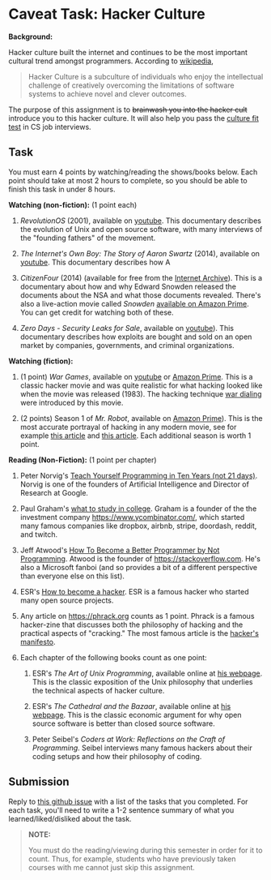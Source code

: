 # Caveat Task: Hacker Culture

**Background:**

Hacker culture built the internet and continues to be the most important cultural trend amongst programmers.
According to [wikipedia](https://en.wikipedia.org/wiki/Hacker_culture),

> Hacker Culture is a subculture of individuals who enjoy the intellectual challenge of creatively overcoming the limitations of software systems to achieve novel and clever outcomes.

The purpose of this assignment is to ~~brainwash you into the hacker cult~~ introduce you to this hacker culture.
It will also help you pass the [culture fit test](https://triplebyte.com/blog/what-companies-mean-by-culture-fit) in CS job interviews.

## Task

You must earn 4 points by watching/reading the shows/books below.
Each point should take at most 2 hours to complete,
so you should be able to finish this task in under 8 hours.

**Watching (non-fiction):** (1 point each)

1. *RevolutionOS* (2001), available on [youtube](https://www.youtube.com/watch?v=4vW62KqKJ5A).
   This documentary describes the evolution of Unix and open source software,
   with many interviews of the "founding fathers" of the movement.

1. *The Internet's Own Boy: The Story of Aaron Swartz* (2014), available on [youtube](https://www.youtube.com/watch?v=9vz06QO3UkQ).
   This documentary describes how A

1. *CitizenFour* (2014) (available for free from the [Internet Archive](https://archive.org/details/Citizen.Four2014)).
   This is a documentary about how and why Edward Snowden released the documents about the NSA and what those documents revealed.
    There's also a live-action movie called *Snowden* [available on Amazon Prime](https://www.amazon.com/Snowden-Joseph-Gordon-Levitt/dp/B01LWYVHKV).
    You can get credit for watching both of these.

1. *Zero Days - Security Leaks for Sale*, available on [youtube](https://www.youtube.com/watch?v=4BTTiWkdT8Q)).
   This documentary describes how exploits are bought and sold on an open market by companies, governments, and criminal organizations.

**Watching (fiction):**

1. (1 point) *War Games*, available on [youtube](https://www.youtube.com/watch?v=HNLQ-O-Qx3Y) or [Amazon Prime](https://www.amazon.com/Wargames-Matthew-Broderick/dp/B083FY4CDG/).
   This is a classic hacker movie and was quite realistic for what hacking looked like when the movie was released (1983).
   The hacking technique [war dialing](https://en.wikipedia.org/wiki/Wardialing) were introduced by this movie.

1. (2 points) Season 1 of *Mr. Robot*, available on [Amazon Prime](https://www.amazon.com/gp/video/detail/B00YBX664Q)).
   This is the most accurate portrayal of hacking in any modern movie, see for example [this article](https://www.pri.org/stories/how-realistic-are-hacks-mr-robot) and [this article](https://www.wired.com/2016/07/real-hackers-behind-mr-robot-get-right/).
   Each additional season is worth 1 point.

**Reading (Non-Fiction):** (1 point per chapter)

1. Peter Norvig's [Teach Yourself Programming in Ten Years (not 21 days)](https://norvig.com/21-days.html).
    Norvig is one of the founders of Artificial Intelligence and Director of Research at Google.

1. Paul Graham's [what to study in college](http://www.paulgraham.com/college.html).
    Graham is a founder of the the investment company <https://www.ycombinator.com/>,
    which started many famous companies like dropbox, airbnb, stripe, doordash, reddit, and twitch.

1. Jeff Atwood's [How To Become a Better Programmer by Not Programming](https://blog.codinghorror.com/how-to-become-a-better-programmer-by-not-programming/).
    Atwood is the founder of <https://stackoverflow.com>.
    He's also a Microsoft fanboi (and so provides a bit of a different perspective than everyone else on this list).

1. ESR's [How to become a hacker](http://www.catb.org/esr/faqs/hacker-howto.html).
    ESR is a famous hacker who started many open source projects.

1. Any article on <https://phrack.org> counts as 1 point.
   Phrack is a famous hacker-zine that discusses both the philosophy of hacking and the practical aspects of "cracking."
   The most famous article is the [hacker's manifesto](http://phrack.org/issues/7/3.html).

1. Each chapter of the following books count as one point:

    1. ESR's *The Art of Unix Programming*, available online at [his webpage](http://catb.org/~esr/writings/taoup/html/context.html).
       This is the classic exposition of the Unix philosophy that underlies the technical aspects of hacker culture.

    1. ESR's *The Cathedral and the Bazaar*, available online at [his webpage](http://www.catb.org/~esr/writings/cathedral-bazaar/).
       This is the classic economic argument for why open source software is better than closed source software.

    1. Peter Seibel's *Coders at Work: Reflections on the Craft of Programming*.
       Seibel interviews many famous hackers about their coding setups and how their philosophy of coding.

<!--
**Reading (Fiction):** (5 points for reading the whole book, no partial credit)

1. [Harry Potter and the Methods of Rationality](https://hpmor.com).
   This is a fanfic written by [Eliezer Yudkowsky](https://en.wikipedia.org/wiki/Eliezer_Yudkowsky),
   who is a famous [AI safety](https://futureoflife.org/ai-safety-research/) researcher.
   The premise is that Harry Potter's parents were both wizards and scientists,
   and the story introduces a lot of concepts important for AI safety and the philosophy of data science.

1. Any of the fiction books [listed here](https://portswigger.net/daily-swig/the-top-10-best-hacker-themed-books-of-all-time).
-->

## Submission

Reply to [this github issue](https://github.com/mikeizbicki/cmc-csci143/issues/84) with a list of the tasks that you completed.
For each task, you'll need to write a 1-2 sentence summary of what you learned/liked/disliked about the task.

> **NOTE:**
>
> You must do the reading/viewing during this semester in order for it to count.
> Thus, for example, students who have previously taken courses with me cannot just skip this assignment.

